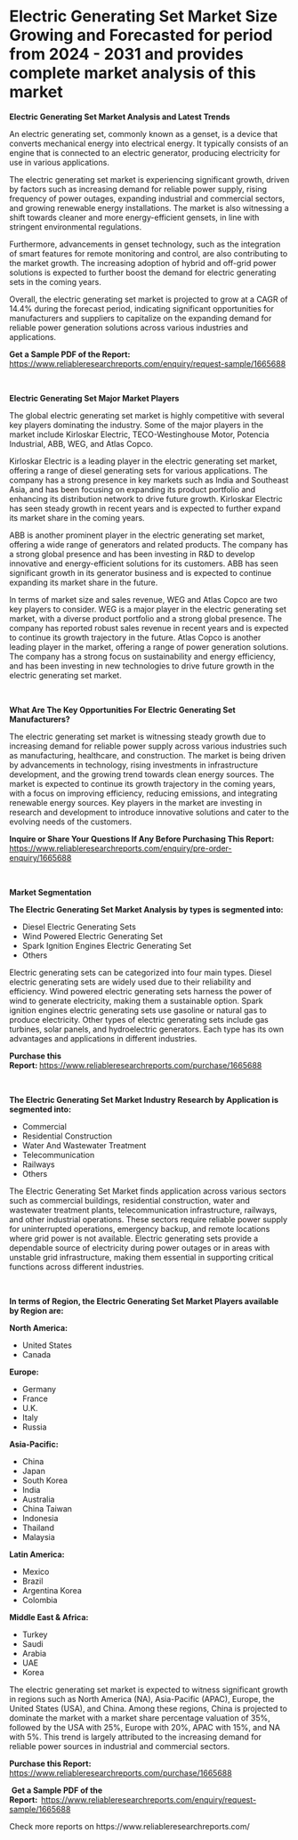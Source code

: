 <p><h1>Electric Generating Set Market Size Growing and Forecasted for period from 2024 - 2031 and provides complete market analysis of this market</h1></p><p><strong>Electric Generating Set Market Analysis and Latest Trends</strong></p>
<p><p>An electric generating set, commonly known as a genset, is a device that converts mechanical energy into electrical energy. It typically consists of an engine that is connected to an electric generator, producing electricity for use in various applications.</p><p>The electric generating set market is experiencing significant growth, driven by factors such as increasing demand for reliable power supply, rising frequency of power outages, expanding industrial and commercial sectors, and growing renewable energy installations. The market is also witnessing a shift towards cleaner and more energy-efficient gensets, in line with stringent environmental regulations.</p><p>Furthermore, advancements in genset technology, such as the integration of smart features for remote monitoring and control, are also contributing to the market growth. The increasing adoption of hybrid and off-grid power solutions is expected to further boost the demand for electric generating sets in the coming years.</p><p>Overall, the electric generating set market is projected to grow at a CAGR of 14.4% during the forecast period, indicating significant opportunities for manufacturers and suppliers to capitalize on the expanding demand for reliable power generation solutions across various industries and applications.</p></p>
<p><strong>Get a Sample PDF of the Report:&nbsp;</strong> <a href="https://www.reliableresearchreports.com/enquiry/request-sample/1665688">https://www.reliableresearchreports.com/enquiry/request-sample/1665688</a></p>
<p>&nbsp;</p>
<p><strong>Electric Generating Set Major Market Players</strong></p>
<p><p>The global electric generating set market is highly competitive with several key players dominating the industry. Some of the major players in the market include Kirloskar Electric, TECO-Westinghouse Motor, Potencia Industrial, ABB, WEG, and Atlas Copco.</p><p>Kirloskar Electric is a leading player in the electric generating set market, offering a range of diesel generating sets for various applications. The company has a strong presence in key markets such as India and Southeast Asia, and has been focusing on expanding its product portfolio and enhancing its distribution network to drive future growth. Kirloskar Electric has seen steady growth in recent years and is expected to further expand its market share in the coming years.</p><p>ABB is another prominent player in the electric generating set market, offering a wide range of generators and related products. The company has a strong global presence and has been investing in R&D to develop innovative and energy-efficient solutions for its customers. ABB has seen significant growth in its generator business and is expected to continue expanding its market share in the future.</p><p>In terms of market size and sales revenue, WEG and Atlas Copco are two key players to consider. WEG is a major player in the electric generating set market, with a diverse product portfolio and a strong global presence. The company has reported robust sales revenue in recent years and is expected to continue its growth trajectory in the future. Atlas Copco is another leading player in the market, offering a range of power generation solutions. The company has a strong focus on sustainability and energy efficiency, and has been investing in new technologies to drive future growth in the electric generating set market.</p></p>
<p>&nbsp;</p>
<p><strong>What Are The Key Opportunities For Electric Generating Set Manufacturers?</strong></p>
<p><p>The electric generating set market is witnessing steady growth due to increasing demand for reliable power supply across various industries such as manufacturing, healthcare, and construction. The market is being driven by advancements in technology, rising investments in infrastructure development, and the growing trend towards clean energy sources. The market is expected to continue its growth trajectory in the coming years, with a focus on improving efficiency, reducing emissions, and integrating renewable energy sources. Key players in the market are investing in research and development to introduce innovative solutions and cater to the evolving needs of the customers.</p></p>
<p><strong>Inquire or Share Your Questions If Any Before Purchasing This Report:</strong> <a href="https://www.reliableresearchreports.com/enquiry/pre-order-enquiry/1665688">https://www.reliableresearchreports.com/enquiry/pre-order-enquiry/1665688</a></p>
<p>&nbsp;</p>
<p><strong>Market Segmentation</strong></p>
<p><strong>The Electric Generating Set Market Analysis by types is segmented into:</strong></p>
<p><ul><li>Diesel Electric Generating Sets</li><li>Wind Powered Electric Generating Set</li><li>Spark Ignition Engines Electric Generating Set</li><li>Others</li></ul></p>
<p><p>Electric generating sets can be categorized into four main types. Diesel electric generating sets are widely used due to their reliability and efficiency. Wind powered electric generating sets harness the power of wind to generate electricity, making them a sustainable option. Spark ignition engines electric generating sets use gasoline or natural gas to produce electricity. Other types of electric generating sets include gas turbines, solar panels, and hydroelectric generators. Each type has its own advantages and applications in different industries.</p></p>
<p><strong>Purchase this Report:&nbsp;</strong><a href="https://www.reliableresearchreports.com/purchase/1665688">https://www.reliableresearchreports.com/purchase/1665688</a></p>
<p>&nbsp;</p>
<p><strong>The Electric Generating Set Market Industry Research by Application is segmented into:</strong></p>
<p><ul><li>Commercial</li><li>Residential Construction</li><li>Water And Wastewater Treatment</li><li>Telecommunication</li><li>Railways</li><li>Others</li></ul></p>
<p><p>The Electric Generating Set Market finds application across various sectors such as commercial buildings, residential construction, water and wastewater treatment plants, telecommunication infrastructure, railways, and other industrial operations. These sectors require reliable power supply for uninterrupted operations, emergency backup, and remote locations where grid power is not available. Electric generating sets provide a dependable source of electricity during power outages or in areas with unstable grid infrastructure, making them essential in supporting critical functions across different industries.</p></p>
<p>&nbsp;</p>
<p><strong>In terms of Region, the Electric Generating Set Market Players available by Region are:</strong></p>
<p>
    <p> <strong> North America: </strong>
        <ul>
            <li>United States</li>
            <li>Canada</li>
        </ul>
        </p> 
    <p> <strong> Europe: </strong>
        <ul>
            <li>Germany</li>
            <li>France</li>
            <li>U.K.</li>
            <li>Italy</li>
            <li>Russia</li>
        </ul>
        </p> 
    <p> <strong> Asia-Pacific: </strong>
        <ul>
            <li>China</li>
            <li>Japan</li>
            <li>South Korea</li>
            <li>India</li>
            <li>Australia</li>
            <li>China Taiwan</li>
            <li>Indonesia</li>
            <li>Thailand</li>
            <li>Malaysia</li>
        </ul>
        </p> 
    <p> <strong> Latin America: </strong>
        <ul>
            <li>Mexico</li>
            <li>Brazil</li>
            <li>Argentina Korea</li>
            <li>Colombia</li>
        </ul>
        </p> 
    <p> <strong> Middle East & Africa: </strong>
        <ul>
            <li>Turkey</li>
            <li>Saudi</li>
            <li>Arabia</li>
            <li>UAE</li>
            <li>Korea</li>
        </ul>
    </p>
    </p>
<p><p>The electric generating set market is expected to witness significant growth in regions such as North America (NA), Asia-Pacific (APAC), Europe, the United States (USA), and China. Among these regions, China is projected to dominate the market with a market share percentage valuation of 35%, followed by the USA with 25%, Europe with 20%, APAC with 15%, and NA with 5%. This trend is largely attributed to the increasing demand for reliable power sources in industrial and commercial sectors.</p></p>
<p><strong>Purchase this Report: </strong><a href="https://www.reliableresearchreports.com/purchase/1665688">https://www.reliableresearchreports.com/purchase/1665688</a></p>
<p>&nbsp;<strong>Get a Sample PDF of the Report:&nbsp;&nbsp;</strong><a href="https://www.reliableresearchreports.com/enquiry/request-sample/1665688">https://www.reliableresearchreports.com/enquiry/request-sample/1665688</a></p>
<p><strong></strong></p>
<p>Check more reports on https://www.reliableresearchreports.com/</p>